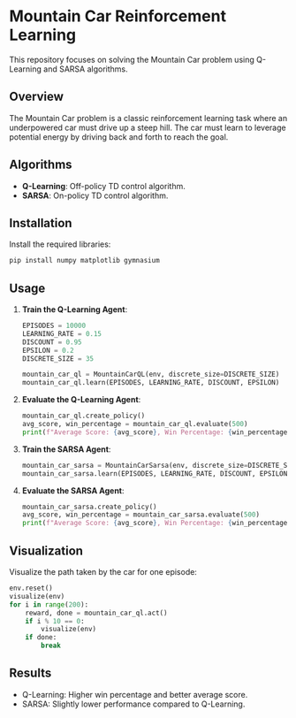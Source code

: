 # Mountain Car Reinforcement Learning

This repository focuses on solving the Mountain Car problem using Q-Learning and SARSA algorithms.

## Overview

The Mountain Car problem is a classic reinforcement learning task where an underpowered car must drive up a steep hill. The car must learn to leverage potential energy by driving back and forth to reach the goal.

## Algorithms

- **Q-Learning**: Off-policy TD control algorithm.
- **SARSA**: On-policy TD control algorithm.

## Installation

Install the required libraries:
    
```bash
pip install numpy matplotlib gymnasium
```

## Usage

1. **Train the Q-Learning Agent**:
    ```python
    EPISODES = 10000
    LEARNING_RATE = 0.15
    DISCOUNT = 0.95
    EPSILON = 0.2
    DISCRETE_SIZE = 35

    mountain_car_ql = MountainCarQL(env, discrete_size=DISCRETE_SIZE)
    mountain_car_ql.learn(EPISODES, LEARNING_RATE, DISCOUNT, EPSILON)
    ```

2. **Evaluate the Q-Learning Agent**:
    ```python
    mountain_car_ql.create_policy()
    avg_score, win_percentage = mountain_car_ql.evaluate(500)
    print(f"Average Score: {avg_score}, Win Percentage: {win_percentage}")
    ```

3. **Train the SARSA Agent**:
    ```python
    mountain_car_sarsa = MountainCarSarsa(env, discrete_size=DISCRETE_SIZE)
    mountain_car_sarsa.learn(EPISODES, LEARNING_RATE, DISCOUNT, EPSILON)
    ```

4. **Evaluate the SARSA Agent**:
    ```python
    mountain_car_sarsa.create_policy()
    avg_score, win_percentage = mountain_car_sarsa.evaluate(500)
    print(f"Average Score: {avg_score}, Win Percentage: {win_percentage}")
    ```

## Visualization

Visualize the path taken by the car for one episode:
```python
env.reset()
visualize(env)
for i in range(200):
    reward, done = mountain_car_ql.act()
    if i % 10 == 0:
        visualize(env)
    if done:
        break
```

## Results
- Q-Learning: Higher win percentage and better average score.
- SARSA: Slightly lower performance compared to Q-Learning.